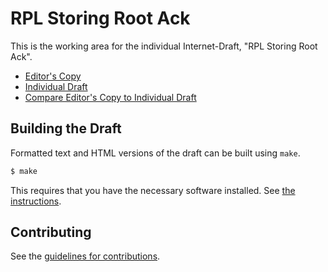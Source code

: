 # RPL Storing Root Ack

This is the working area for the individual Internet-Draft, "RPL Storing Root Ack".

* [Editor's Copy](https://nyrahul.github.io/roll-root-ack/#go.draft-jadhav-roll-storing-rootack.html)
* [Individual Draft](https://tools.ietf.org/html/draft-jadhav-roll-storing-rootack)
* [Compare Editor's Copy to Individual Draft](https://nyrahul.github.io/roll-root-ack/#go.draft-jadhav-roll-storing-rootack.diff)

## Building the Draft

Formatted text and HTML versions of the draft can be built using `make`.

```sh
$ make
```

This requires that you have the necessary software installed.  See
[the instructions](https://github.com/martinthomson/i-d-template/blob/master/doc/SETUP.md).


## Contributing

See the
[guidelines for contributions](https://github.com/nyrahul/roll-root-ack/blob/master/CONTRIBUTING.md).
